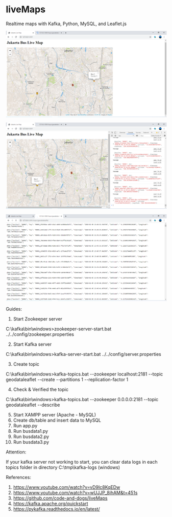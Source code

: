 # liveMaps
 Realtime maps with Kafka, Python, MySQL, and Leaflet.js
 
![alt text](https://github.com/jenizar/liveMaps/blob/master/Screenshot/Screenshot1.PNG)

![alt text](https://github.com/jenizar/liveMaps/blob/master/Screenshot/Screenshot2.PNG)

![alt text](https://github.com/jenizar/liveMaps/blob/master/Screenshot/Screenshot3.PNG)

Guides:
1. Start Zookeeper server

C:\kafka\bin\windows>zookeeper-server-start.bat ../../config/zookeeper.properties

2. Start Kafka server

C:\kafka\bin\windows>kafka-server-start.bat ../../config/server.properties

3. Create topic

C:\kafka\bin\windows>kafka-topics.bat --zookeeper localhost:2181 --topic geodataleaflet --create --partitions 1 --replication-factor 1

4. Check & Verified the topic

C:\kafka\bin\windows>kafka-topics.bat --zookeeper 0.0.0.0:2181 --topic geodataleaflet --describe

5. Start XAMPP server (Apache - MySQL)
6. Create db/table and insert data to MySQL
7. Run app.py
8. Run busdata1.py
9. Run busdata2.py
10. Run busdata3.py

Attention:

If your kafka server not working to start, you can clear data logs in each topics folder in directory C:\tmp\kafka-logs (windows)

References:
1. https://www.youtube.com/watch?v=vD9Ic8KqEDw
2. https://www.youtube.com/watch?v=wUJJP_8ihAM&t=451s
3. https://github.com/code-and-dogs/liveMaps
4. https://kafka.apache.org/quickstart
5. https://pykafka.readthedocs.io/en/latest/


